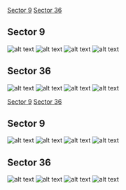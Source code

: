 [Sector 9](#sector9)
[Sector 36](#sector36)

<a name = "sector9"></a>
## Sector 9
![alt text](/tt/WASP-162_Sector_9/WASP-162_Sector_9_a_TimeSeries.png)
![alt text](/tt/WASP-162_Sector_9/WASP-162_Sector_9_b_FoldedLightCurve.png)
![alt text](/tt/WASP-162_Sector_9/WASP-162_Sector_9_b_IndividualTransitsWithFit.png)
![alt text](/tt/WASP-162_Sector_9/WASP-162_Sector_9_c_TimingResiduals.png)

<a name = "sector36"></a>
## Sector 36
![alt text](/tt/WASP-162_Sector_36/WASP-162_Sector_36_a_TimeSeries.png)
![alt text](/tt/WASP-162_Sector_36/WASP-162_Sector_36_b_FoldedLightCurve.png)
![alt text](/tt/WASP-162_Sector_36/WASP-162_Sector_36_b_IndividualTransitsWithFit.png)
![alt text](/tt/WASP-162_Sector_36/WASP-162_Sector_36_c_TimingResiduals.png)

[Sector 9](#sector9)
[Sector 36](#sector36)

<a name = "sector9"></a>
## Sector 9
![alt text](/tt/WASP-162_Sector_9/WASP-162_Sector_9_a_TimeSeries.png)
![alt text](/tt/WASP-162_Sector_9/WASP-162_Sector_9_b_FoldedLightCurve.png)
![alt text](/tt/WASP-162_Sector_9/WASP-162_Sector_9_b_IndividualTransitsWithFit.png)
![alt text](/tt/WASP-162_Sector_9/WASP-162_Sector_9_c_TimingResiduals.png)

<a name = "sector36"></a>
## Sector 36
![alt text](/tt/WASP-162_Sector_36/WASP-162_Sector_36_a_TimeSeries.png)
![alt text](/tt/WASP-162_Sector_36/WASP-162_Sector_36_b_FoldedLightCurve.png)
![alt text](/tt/WASP-162_Sector_36/WASP-162_Sector_36_b_IndividualTransitsWithFit.png)
![alt text](/tt/WASP-162_Sector_36/WASP-162_Sector_36_c_TimingResiduals.png)

